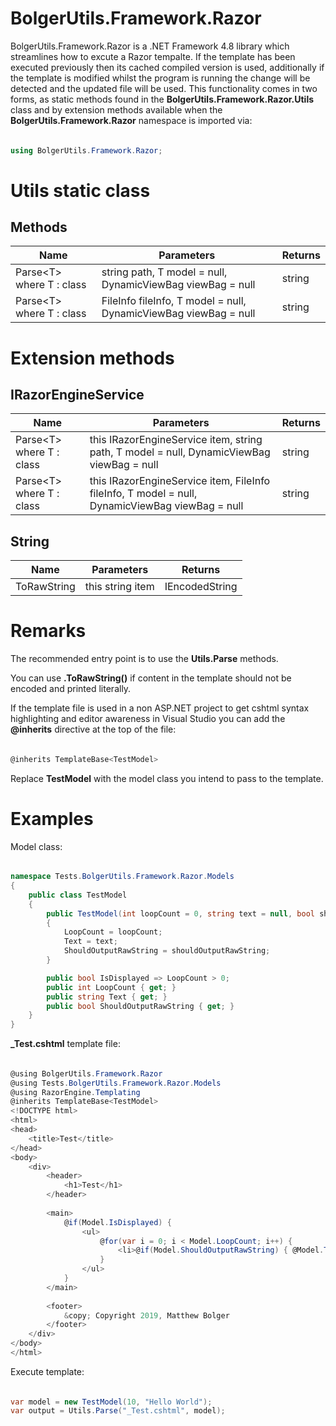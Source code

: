 # BolgerUtils.Framework.Razor

BolgerUtils.Framework.Razor is a .NET Framework 4.8 library which streamlines how to excute a Razor tempalte. If the template has been executed previously then its cached compiled version is used, additionally if the template is modified whilst the program is running the change will be detected and the updated file will be used. This functionality comes in two forms, as static methods found in the **BolgerUtils.Framework.Razor.Utils** class and by extension methods available when the **BolgerUtils.Framework.Razor** namespace is imported via:

######

```csharp
using BolgerUtils.Framework.Razor;
```

# Utils static class

## Methods

Name | Parameters | Returns
--- | --- | ---
Parse<T\> where T : class | string path, T model = null, DynamicViewBag viewBag = null | string
Parse<T\> where T : class | FileInfo fileInfo, T model = null, DynamicViewBag viewBag = null | string

# Extension methods

## IRazorEngineService

Name | Parameters | Returns
--- | --- | ---
Parse<T\> where T : class | this IRazorEngineService item, string path, T model = null, DynamicViewBag viewBag = null | string
Parse<T\> where T : class | this IRazorEngineService item, FileInfo fileInfo, T model = null, DynamicViewBag viewBag = null | string

## String

Name | Parameters | Returns
--- | --- | ---
ToRawString | this string item | IEncodedString

# Remarks

The recommended entry point is to use the **Utils.Parse** methods.

You can use **.ToRawString()** if content in the template should not be encoded and printed literally.

If the template file is used in a non ASP.NET project to get cshtml syntax highlighting and editor awareness in Visual Studio you can add the **@inherits** directive at the top of the file:

######

```csharp
@inherits TemplateBase<TestModel>
```

Replace **TestModel** with the model class you intend to pass to the template.

# Examples

Model class:

######

```csharp
namespace Tests.BolgerUtils.Framework.Razor.Models
{
    public class TestModel
    {
        public TestModel(int loopCount = 0, string text = null, bool shouldOutputRawString = false)
        {
            LoopCount = loopCount;
            Text = text;
            ShouldOutputRawString = shouldOutputRawString;
        }

        public bool IsDisplayed => LoopCount > 0;
        public int LoopCount { get; }
        public string Text { get; }
        public bool ShouldOutputRawString { get; }
    }
}
```

**_Test.cshtml** template file:

######

```csharp
@using BolgerUtils.Framework.Razor
@using Tests.BolgerUtils.Framework.Razor.Models
@using RazorEngine.Templating
@inherits TemplateBase<TestModel>
<!DOCTYPE html>
<html>
<head>
    <title>Test</title>
</head>
<body>
    <div>
        <header>
            <h1>Test</h1>
        </header>
        
        <main>
            @if(Model.IsDisplayed) {
                <ul>
                    @for(var i = 0; i < Model.LoopCount; i++) {
                        <li>@if(Model.ShouldOutputRawString) { @Model.Text.ToRawString() } else { @Model.Text }</li>
                    }
                </ul>
            }
        </main>
        
        <footer>
            &copy; Copyright 2019, Matthew Bolger
        </footer>
    </div>
</body>
</html>
```

Execute template:

######

```csharp
var model = new TestModel(10, "Hello World");
var output = Utils.Parse("_Test.cshtml", model);
```

